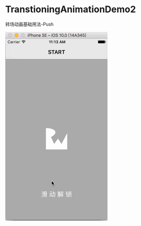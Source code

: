 # TranstioningAnimationDemo2
转场动画基础用法-Push

![TransitioningAnimationDemo2.gif](https://github.com/JiongXing/TranstioningAnimationDemo2/raw/master/screenshots/TransitioningAnimationDemo2.gif)
